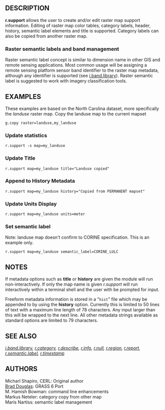 ## DESCRIPTION

**r.support** allows the user to create and/or edit raster map support
information. Editing of raster map color tables, category labels,
header, history, semantic label elements and title is supported.
Category labels can also be copied from another raster map.

### Raster semantic labels and band management

Raster semantic label concept is similar to dimension name in other GIS
and remote sensing applications. Most common usage will be assigning a
remote sensing platform sensor band identifier to the raster map
metadata, although any identifier is supported (see
[i.band.library](i.band.library.md)). Raster semantic label is suggested
to work with imagery classification tools.

## EXAMPLES

These examples are based on the North Carolina dataset, more
specifically the *landuse* raster map. Copy the landuse map to the
current mapset

```shell
g.copy raster=landuse,my_landuse
```

### Update statistics

```shell
r.support -s map=my_landuse
```

### Update Title

```shell
r.support map=my_landuse title="Landuse copied"
```

### Append to History Metadata

```shell
r.support map=my_landuse history="Copied from PERMANENT mapset"
```

### Update Units Display

```shell
r.support map=my_landuse units=meter
```

### Set semantic label

Note: landuse map doesn't confirm to CORINE specification. This is an
example only.

```shell
r.support map=my_landuse semantic_label=CORINE_LULC
```

## NOTES

If metadata options such as **title** or **history** are given the
module will run non-interactively. If only the map name is given
*r.support* will run interactively within a terminal shell and the user
with be prompted for input.

Freeform metadata information is stored in a "`hist`" file which may be
appended to by using the **history** option. Currently this is limited
to 50 lines of text with a maximum line length of 78 characters. Any
input larger than this will be wrapped to the next line. All other
metadata strings available as standard options are limited to 79
characters.

## SEE ALSO

*[i.band.library](i.band.library.md), [r.category](r.category.md),
[r.describe](r.describe.md), [r.info](r.info.md), [r.null](r.null.md),
[r.region](r.region.md), [r.report](r.report.md),
[r.semantic.label](r.semantic.label.md), [r.timestamp](r.timestamp.md)*

## AUTHORS

Micharl Shapiro, CERL: Original author  
[Brad Douglas](MAILTO:rez@touchofmadness.com): GRASS 6 Port  
M. Hamish Bowman: command line enhancements  
Markus Neteler: category copy from other map  
Maris Nartiss: semantic label management
